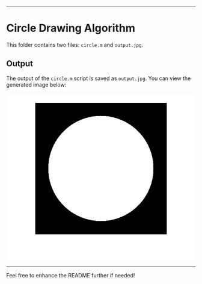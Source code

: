 
---

# Circle Drawing Algorithm

This folder contains two files: `circle.m` and `output.jpg`.

## Output

The output of the `circle.m` script is saved as `output.jpg`. You can view the generated image below:

![Output Image](output.jpg)

---

Feel free to enhance the README further if needed!